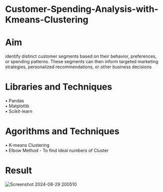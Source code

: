 # Customer-Spending-Analysis-with-Kmeans-Clustering
# Aim
identify distinct customer segments based on their behavior, preferences, or spending patterns. These segments can then inform targeted marketing strategies, personalized recommendations, or other business decisions

# Libraries and Techniques 
•	Pandas<br/>
•	Matplotlib<br/>
•	Scikit-learn<br/>

# Agorithms and Techniques
•	K-means Clustering<br/>
• Elbow Method - To find ideal numbers of Cluster
<br/>
# Result
![Screenshot 2024-08-29 200510](https://github.com/user-attachments/assets/2e754848-027b-4379-9420-19ac786157c4)

